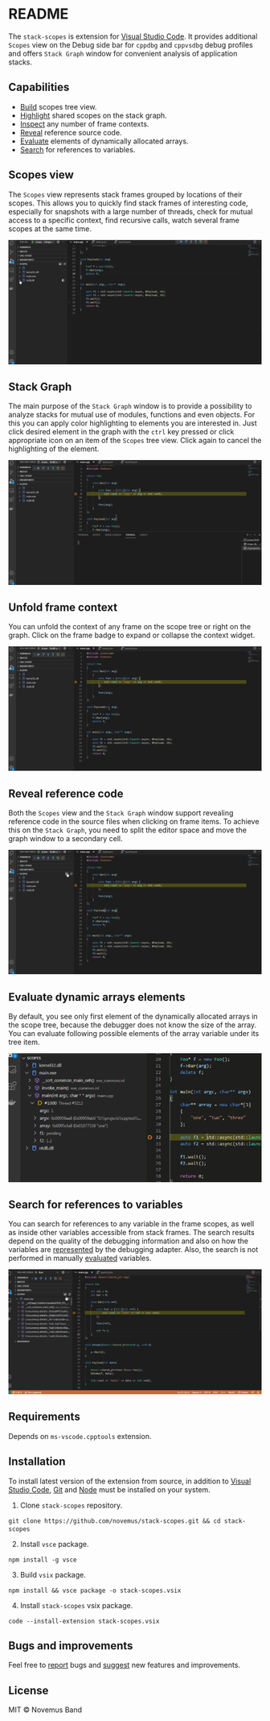 # README

The `stack-scopes` is extension for [Visual Studio Code](https://code.visualstudio.com). It provides additional `Scopes` view on the Debug side bar for `cppdbg` and `cppvsdbg` debug profiles and offers `Stack Graph` window for convenient analysis of application stacks.

## Сapabilities

* [Build](#scopes-view) scopes tree view.
* [Highlight](#stack-graph) shared scopes on the stack graph.
* [Inspect](#unfold-frame-context) any number of frame contexts.
* [Reveal](#reveal-reference-code) reference source code.
* [Evaluate](#evaluate-dynamic-arrays-elements) elements of dynamically allocated arrays.
* [Search](#search-for-references-to-variabes) for references to variables.

## Scopes view ##

The `Scopes` view represents stack frames grouped by locations of their scopes. This allows you to quickly find stack frames of interesting code, especially for snapshots with a large number of threads, check for mutual access to a specific context, find recursive calls, watch several frame scopes at the same time.

![Scopes](https://raw.githubusercontent.com/novemus/stack-scopes/master/resources/scopes.gif)

## Stack Graph ##

The main purpose of the `Stack Graph` window is to provide a possibility to analyze stacks for mutual use of modules, functions and even objects. For this you can apply color highlighting to elements you are interested in. Just click desired element in the graph with the `ctrl` key pressed or click appropriate icon on an item of the `Scopes` tree view. Click again to cancel the highlighting of the element.

![Graph](https://raw.githubusercontent.com/novemus/stack-scopes/master/resources/graph.gif)

## Unfold frame context ##

You can unfold the context of any frame on the scope tree or right on the graph. Click on the frame badge to expand or collapse the context widget.

![Unfold](https://raw.githubusercontent.com/novemus/stack-scopes/master/resources/unfold.gif)

## Reveal reference code ##

Both the `Scopes` view and the `Stack Graph` window support revealing reference code in the source files when clicking on frame items. To achieve this on the `Stack Graph`, you need to split the editor space and move the graph window to a secondary cell.

![Reveal](https://raw.githubusercontent.com/novemus/stack-scopes/master/resources/reveal.gif)

## Evaluate dynamic arrays elements ##

By default, you see only first element of the dynamically allocated arrays in the scope tree, because the debugger does not know the size of the array. You can evaluate following possible elements of the array variable under its tree item.

![Evaluate](https://raw.githubusercontent.com/novemus/stack-scopes/master/resources/evaluate.gif)

## Search for references to variables ##

You can search for references to any variable in the frame scopes, as well as inside other variables accessible from stack frames. The search results depend on the quality of the debugging information and also on how the variables are [represented](https://code.visualstudio.com/docs/cpp/natvis) by the debugging adapter. Also, the search is not performed in manually [evaluated](#evaluate-dynamic-arrays-elements) variables.

![Search](https://raw.githubusercontent.com/novemus/stack-scopes/master/resources/search.gif)

## Requirements

Depends on `ms-vscode.cpptools` extension.

## Installation

To install latest version of the extension from source, in addition to [Visual Studio Code](https://code.visualstudio.com), [Git](https://git-scm.com) and [Node](https://nodejs.org) must be installed on your system.

1. Clone `stack-scopes` repository.
```console
git clone https://github.com/novemus/stack-scopes.git && cd stack-scopes
```
2. Install `vsce` package.
```console
npm install -g vsce
```
3. Build `vsix` package.
```console
npm install && vsce package -o stack-scopes.vsix
```
4. Install `stack-scopes` vsix package.
```console
code --install-extension stack-scopes.vsix
```

## Bugs and improvements

Feel free to [report](https://github.com/novemus/stack-scopes/issues) bugs and [suggest](https://github.com/novemus/stack-scopes/issues) new features and improvements. 

## License

MIT © Novemus Band
